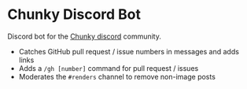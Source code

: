 # Chunky Discord Bot
Discord bot for the [Chunky discord](https://discord.gg/VqcHpsF) community.

* Catches GitHub pull request / issue numbers in messages and adds links
* Adds a `/gh [number]` command for pull request / issues
* Moderates the `#renders` channel to remove non-image posts
